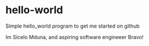 # hello-world
Simple hello_world program to get me started on github

Im Sicelo Mduna, and aspiring software engineeer Bravo!
